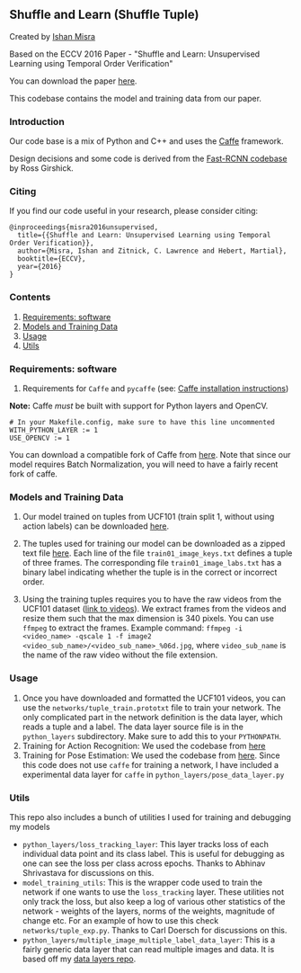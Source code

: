 ## Shuffle and Learn (Shuffle Tuple)
Created by [Ishan Misra](http://www.cs.cmu.edu/~imisra/)

Based on the ECCV 2016 Paper - "Shuffle and Learn: Unsupervised Learning using Temporal Order Verification"

You can download the paper [here](http://arxiv.org/abs/1603.08561).

This codebase contains the model and training data from our paper.

### Introduction

Our code base is a mix of Python and C++ and uses the [Caffe](https://github.com/BVLC/caffe) framework.

Design decisions and some code is derived from the [Fast-RCNN codebase](https://github.com/rbgirshick/fast-rcnn) by Ross Girshick.

### Citing

If you find our code useful in your research, please consider citing:
```
@inproceedings{misra2016unsupervised,
  title={{Shuffle and Learn: Unsupervised Learning using Temporal Order Verification}},
  author={Misra, Ishan and Zitnick, C. Lawrence and Hebert, Martial},
  booktitle={ECCV},
  year={2016}
}
```

### Contents
1. [Requirements: software](#requirements-software)
2. [Models and Training Data](#models-and-training-data)
3. [Usage](#usage)
4. [Utils](#utils)

### Requirements: software

1. Requirements for `Caffe` and `pycaffe` (see: [Caffe installation instructions](http://caffe.berkeleyvision.org/installation.html))

  **Note:** Caffe *must* be built with support for Python layers and OpenCV.

  ```make
  # In your Makefile.config, make sure to have this line uncommented
  WITH_PYTHON_LAYER := 1
  USE_OPENCV := 1
  ```

You can download a compatible fork of Caffe from [here](https://github.com/BVLC/caffe/tree/8e8d97d6206cac99eae3c16baaa2275a14e64ca7). Note that since our model requires Batch Normalization, you will need to have a fairly recent fork of caffe.

### Models and Training Data
1. Our model trained on tuples from UCF101 (train split 1, without using action labels) can be downloaded [here](http://goo.gl/tzHrVH).

2. The tuples used for training our model can be downloaded as a zipped text file [here](http://goo.gl/QjEDxw). Each line of the file `train01_image_keys.txt` defines a tuple of three frames. The corresponding file `train01_image_labs.txt` has a binary label indicating whether the tuple is in the correct or incorrect order.

3. Using the training tuples requires you to have the raw videos from the UCF101 dataset ([link to videos](http://crcv.ucf.edu/data/UCF101/UCF101.rar)).
 We extract frames from the videos and resize them such that the max dimension is 340 pixels.
You can use `ffmpeg` to extract the frames. Example command: `ffmpeg -i <video_name> -qscale 1 -f image2 <video_sub_name>/<video_sub_name>_%06d.jpg`, where `video_sub_name` is the name of the raw video without the file extension.

### Usage
1. Once you have downloaded and formatted the UCF101 videos, you can use the `networks/tuple_train.prototxt` file to train your network. The only complicated part in the network definition is the data layer, which reads a tuple and a label. The data layer source file is in the `python_layers` subdirectory. Make sure to add this to your `PYTHONPATH`.
2. Training for Action Recognition: We used the codebase from [here](https://github.com/yjxiong/temporal-segment-networks)
3. Training for Pose Estimation: We used the codebase from [here](https://github.com/mitmul/deeppose). Since this code does not use `caffe` for training a network, I have included a experimental data layer for `caffe` in `python_layers/pose_data_layer.py`

### Utils
 This repo also includes a bunch of utilities I used for training and debugging my models
- `python_layers/loss_tracking_layer`: This layer tracks loss of each individual data point and its class label. This is useful for debugging as one can see the loss per class across epochs. Thanks to Abhinav Shrivastava for discussions on this.
- `model_training_utils`: This is the wrapper code used to train the network if one wants to use the `loss_tracking` layer. These utilities not only track the loss, but also keep a log of various other statistics of the network - weights of the layers, norms of the weights, magnitude of change etc. For an example of how to use this check `networks/tuple_exp.py`. Thanks to Carl Doersch for discussions on this.
- `python_layers/multiple_image_multiple_label_data_layer`: This is a fairly generic data layer that can read multiple images and data. It is based off my [data layers repo](https://github.com/imisra/caffe-data-layers).
